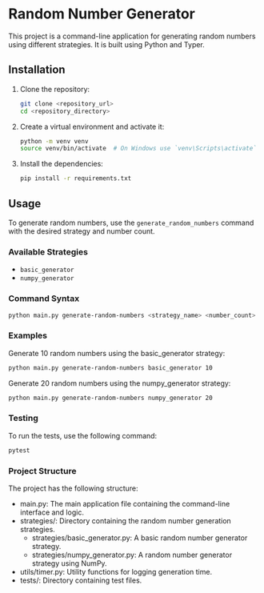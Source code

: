 # Random Number Generator

This project is a command-line application for generating random numbers using different strategies. It is built using Python and Typer.

## Installation

1. Clone the repository:
    ```bash
    git clone <repository_url>
    cd <repository_directory>
    ```

2. Create a virtual environment and activate it:
    ```bash
    python -m venv venv
    source venv/bin/activate  # On Windows use `venv\Scripts\activate`
    ```

3. Install the dependencies:
    ```bash
    pip install -r requirements.txt
    ```

## Usage

To generate random numbers, use the `generate_random_numbers` command with the desired strategy and number count.

### Available Strategies

- `basic_generator`
- `numpy_generator`

### Command Syntax

```bash
python main.py generate-random-numbers <strategy_name> <number_count>
```

### Examples

Generate 10 random numbers using the basic_generator strategy:

```bash
python main.py generate-random-numbers basic_generator 10
```

Generate 20 random numbers using the numpy_generator strategy:

```bash
python main.py generate-random-numbers numpy_generator 20
```

### Testing

To run the tests, use the following command:

```bash
pytest
```

### Project Structure

The project has the following structure:

* main.py: The main application file containing the command-line interface and logic.
* strategies/: Directory containing the random number generation strategies.
    * strategies/basic_generator.py: A basic random number generator strategy.
    * strategies/numpy_generator.py: A random number generator strategy using NumPy.
* utils/timer.py: Utility functions for logging generation time.
* tests/: Directory containing test files.